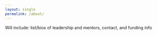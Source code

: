 ```yaml
---
layout: single
permalink: /about/
---
```


Will include: list/bios of leadership and mentors, contact, and funding info
